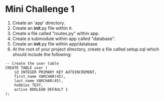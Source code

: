 # Mini Challenge 1

1. Create an 'app' directory.
2. Create an __init__.py file within it.
3. Create a file called "routes.py" within app.
4. Create a submodule within app called "database".
5. Create an __init__.py file within app/database
6. At the root of your project directory, create a file called setup.sql which should include the following:

```
-- Create the user table
CREATE TABLE user (
    id INTEGER PRIMARY KEY AUTOINCREMENT,
    first_name VARCHAR(45),
    last_name VARCHAR(45),
    hobbies TEXT,
    active BOOLEAN DEFAULT 1
);
```

